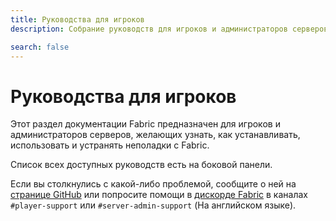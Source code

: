 ```yaml
---
title: Руководства для игроков
description: Собрание руководств для игроков и администраторов серверов по установке и использованию Fabric.

search: false
---
```


# Руководства для игроков

Этот раздел документации Fabric предназначен для игроков и администраторов серверов, желающих узнать, как устанавливать, использовать и устранять неполадки с Fabric.

Список всех доступных руководств есть на боковой панели.

Если вы столкнулись с какой-либо проблемой, сообщите о ней на [странице GitHub](https://github.com/FabricMC/fabric-docs) или попросите помощи в [дискорде Fabric](https://discord.gg/v6v4pMv) в каналах `#player-support` или `#server-admin-support` (На английском языке).

